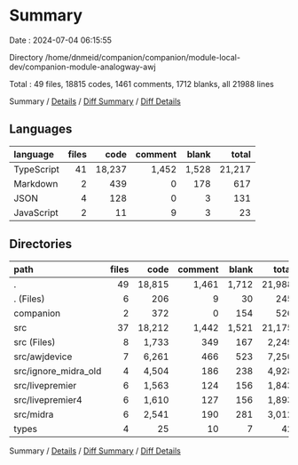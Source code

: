 # Summary

Date : 2024-07-04 06:15:55

Directory /home/dnmeid/companion/companion/module-local-dev/companion-module-analogway-awj

Total : 49 files,  18815 codes, 1461 comments, 1712 blanks, all 21988 lines

Summary / [Details](details.md) / [Diff Summary](diff.md) / [Diff Details](diff-details.md)

## Languages
| language | files | code | comment | blank | total |
| :--- | ---: | ---: | ---: | ---: | ---: |
| TypeScript | 41 | 18,237 | 1,452 | 1,528 | 21,217 |
| Markdown | 2 | 439 | 0 | 178 | 617 |
| JSON | 4 | 128 | 0 | 3 | 131 |
| JavaScript | 2 | 11 | 9 | 3 | 23 |

## Directories
| path | files | code | comment | blank | total |
| :--- | ---: | ---: | ---: | ---: | ---: |
| . | 49 | 18,815 | 1,461 | 1,712 | 21,988 |
| . (Files) | 6 | 206 | 9 | 30 | 245 |
| companion | 2 | 372 | 0 | 154 | 526 |
| src | 37 | 18,212 | 1,442 | 1,521 | 21,175 |
| src (Files) | 8 | 1,733 | 349 | 167 | 2,249 |
| src/awjdevice | 7 | 6,261 | 466 | 523 | 7,250 |
| src/ignore_midra_old | 4 | 4,504 | 186 | 238 | 4,928 |
| src/livepremier | 6 | 1,563 | 124 | 156 | 1,843 |
| src/livepremier4 | 6 | 1,610 | 127 | 156 | 1,893 |
| src/midra | 6 | 2,541 | 190 | 281 | 3,012 |
| types | 4 | 25 | 10 | 7 | 42 |

Summary / [Details](details.md) / [Diff Summary](diff.md) / [Diff Details](diff-details.md)